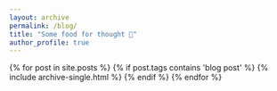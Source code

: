 ```yaml
---
layout: archive
permalink: /blog/
title: "Some food for thought 🍓"
author_profile: true
---
```


{% for post in site.posts %}
 {% if post.tags contains 'blog post' %}
  {% include archive-single.html %}
 {% endif %}
{% endfor %}
